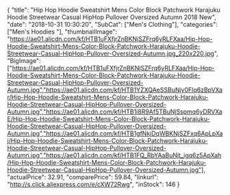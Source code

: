 {
	"title": "Hip Hop Hoodie Sweatshirt Mens Color Block Patchwork Harajuku Hoodie Streetwear Casual HipHop Pullover Oversized Autumn 2018 New",
	"date": "2018-10-31 10:30:20",
	"SubCat": ["Men's Clothing"],
	"categories": ["Men's Hoodies "],
	"thumbnailImage": "https://ae01.alicdn.com/kf/HTB1uFXfjrZnBKNjSZFrq6yRLFXaa/Hip-Hop-Hoodie-Sweatshirt-Mens-Color-Block-Patchwork-Harajuku-Hoodie-Streetwear-Casual-HipHop-Pullover-Oversized-Autumn.jpg_220x220.jpg",
	"BigImage": ["https://ae01.alicdn.com/kf/HTB1uFXfjrZnBKNjSZFrq6yRLFXaa/Hip-Hop-Hoodie-Sweatshirt-Mens-Color-Block-Patchwork-Harajuku-Hoodie-Streetwear-Casual-HipHop-Pullover-Oversized-Autumn.jpg","https://ae01.alicdn.com/kf/HTB1YZXQAeSSBuNjy0Flq6zBpVXar/Hip-Hop-Hoodie-Sweatshirt-Mens-Color-Block-Patchwork-Harajuku-Hoodie-Streetwear-Casual-HipHop-Pullover-Oversized-Autumn.jpg","https://ae01.alicdn.com/kf/HTB1i8R9Af5TBuNjSspmq6yDRVXaE/Hip-Hop-Hoodie-Sweatshirt-Mens-Color-Block-Patchwork-Harajuku-Hoodie-Streetwear-Casual-HipHop-Pullover-Oversized-Autumn.jpg","https://ae01.alicdn.com/kf/HTB1gfNkjDqWBKNjSZFxq6ApLpXaj/Hip-Hop-Hoodie-Sweatshirt-Mens-Color-Block-Patchwork-Harajuku-Hoodie-Streetwear-Casual-HipHop-Pullover-Oversized-Autumn.jpg","https://ae01.alicdn.com/kf/HTB1FQ_RbYAaBuNjt_igq6z5ApXah/Hip-Hop-Hoodie-Sweatshirt-Mens-Color-Block-Patchwork-Harajuku-Hoodie-Streetwear-Casual-HipHop-Pullover-Oversized-Autumn.jpg"],
	"actualPrice": 32.91,
	"comparePrice": 59.84,
	"linkurl": "http://s.click.aliexpress.com/e/cXW72Rwg",
	"inStock": 146
}
